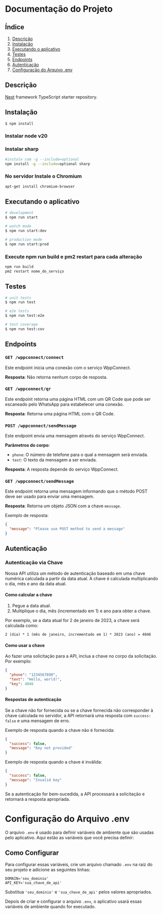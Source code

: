 # Documentação do Projeto

## Índice

1. [Descrição](#descrição)
2. [Instalação](#instalação)
3. [Executando o aplicativo](#executando-o-aplicativo)
4. [Testes](#testes)
5. [Endpoints](#endpoints)
6. [Autenticação](#autenticação)
7. [Configuração do Arquivo .env](#configuração-do-arquivo-env)
## Descrição

[Nest](https://github.com/nestjs/nest) framework TypeScript starter repository.

## Instalação

```bash
$ npm install
```

### Instalar node v20

### Instalar sharp 

```bash
#instale com -g --include=optional
npm install -g --include=optional sharp
```

### No servidor Instale o Chromium 

```bash
apt-get install chromium-browser
```

## Executando o aplicativo

```bash
# development
$ npm run start

# watch mode
$ npm run start:dev

# production mode
$ npm run start:prod
```

### Execute npm run build e pm2 restart para cada alteração

```bash
npm run build
pm2 restart nome_do_serviço
```

## Testes

```bash
# unit tests
$ npm run test

# e2e tests
$ npm run test:e2e

# test coverage
$ npm run test:cov
```

## Endpoints

### `GET /wppconnect/connect`

Este endpoint inicia uma conexão com o serviço WppConnect.

**Resposta**: Não retorna nenhum corpo de resposta.

### `GET /wppconnect/qr`

Este endpoint retorna uma página HTML com um QR Code que pode ser escaneado pelo WhatsApp para estabelecer uma conexão.

**Resposta**: Retorna uma página HTML com o QR Code.

### `POST /wppconnect/sendMessage`

Este endpoint envia uma mensagem através do serviço WppConnect.

**Parâmetros do corpo**:

- `phone`: O número de telefone para o qual a mensagem será enviada.
- `text`: O texto da mensagem a ser enviada.

**Resposta**: A resposta depende do serviço WppConnect.

### `GET /wppconnect/sendMessage`

Este endpoint retorna uma mensagem informando que o método POST deve ser usado para enviar uma mensagem.

**Resposta**: Retorna um objeto JSON com a chave `message`.

Exemplo de resposta:
```json
{
  "message": "Please use POST method to send a message"
}
```

## Autenticação

### Autenticação via Chave

Nossa API utiliza um método de autenticação baseado em uma chave numérica calculada a partir da data atual. A chave é calculada multiplicando o dia, mês e ano da data atual.

#### Como calcular a chave

1. Pegue a data atual.
2. Multiplique o dia, mês (incrementado em 1) e ano para obter a chave.

Por exemplo, se a data atual for 2 de janeiro de 2023, a chave será calculada como:

```
2 (dia) * 1 (mês de janeiro, incrementado em 1) * 2023 (ano) = 4046
```

#### Como usar a chave

Ao fazer uma solicitação para a API, inclua a chave no corpo da solicitação. Por exemplo:

```json
{
  "phone": "1234567890",
  "text": "Hello, world!",
  "key": 4046
}
```

#### Respostas de autenticação

Se a chave não for fornecida ou se a chave fornecida não corresponder à chave calculada no servidor, a API retornará uma resposta com `success: false` e uma mensagem de erro.

Exemplo de resposta quando a chave não é fornecida:

```json
{
  "success": false,
  "message": "Key not provided"
}
```

Exemplo de resposta quando a chave é inválida:

```json
{
  "success": false,
  "message": "Invalid key"
}
```

Se a autenticação for bem-sucedida, a API processará a solicitação e retornará a resposta apropriada.

# Configuração do Arquivo .env

O arquivo `.env` é usado para definir variáveis de ambiente que são usadas pelo aplicativo. Aqui estão as variáveis que você precisa definir:

## Como Configurar

Para configurar essas variáveis, crie um arquivo chamado `.env` na raiz do seu projeto e adicione as seguintes linhas:

```properties
DOMAIN='seu_dominio'
API_KEY='sua_chave_de_api'
```

Substitua `'seu_dominio'` e `'sua_chave_de_api'` pelos valores apropriados.

Depois de criar e configurar o arquivo `.env`, o aplicativo usará essas variáveis de ambiente quando for executado.